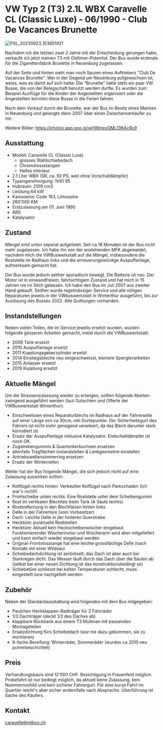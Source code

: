 # VW Typ 2 (T3) 2.1L WBX Caravelle CL (Classic Luxe) - 06/1990 - Club De Vacances Brunette


![PXL_20230923_153651921](https://hackmd.io/_uploads/SJobYMhyA.jpg)


Nachdem ich die letzten zwei 2 Jahre mit der Entscheidung gerungen habe, verkaufe ich jetzt meinen T3 mit Oldtimer-Potential. Der Bus wurde erstmals für die Zigarettenfabrik Brunette in Neuenburg zugelassen.

Auf der Seite und hinten sieht man noch Spuren eines Aufklebers "Club De Vacances Brunette". Wer in der Gegend um Neuenburg aufgewachsen ist, weiss, was es damit auf sich hatte: Die "Brunette" hatte stets ein paar VW Busse, die von der Belegschaft benutzt werden durfte. Es wurden zum Beispiel Ausflüge für die Kinder der Angestellten organisiert oder die Angestellten konnten diese Busse in die Ferien fahren.

Nach dem Verkauf durch die Brunette, war der Bus im Besitz eines Mannes in Neuenburg und gelangte dann 2007 über einen Zwischenverkäufer zu mir.

Weitere Bilder: https://photos.app.goo.gl/wHWmevQML13KAcRx9


## Ausstattung

- Modell: Caravelle CL (Classic Luxe)
  - grosses Stahlschiebedach
  - Chromstossstangen
  - Helles interieur
- 2.1 Liter WBX (SR, ca. 92 PS, weil ohne Vorschalldämpfer)
- Typengenehmigung: 1V61 95
- Hubraum: 2109 cm3
- Leistung 64 kW
- Karosserie: Code 163, Limousine
- 260'000 KM
- Erstzulassung am 07. Juni 1990
- ABS
- Katalysator

## Zustand

Mängel sind unten seperat aufgelistet. Seit ca 18 Monaten ist der Bus nicht mehr zugelassen. Ich habe ihn von der anstehenden MFK abgemeldet, nachdem mich die VWBuswerkstatt auf die Mängel, insbesondere die Roststelle im Radhaus links und die erneuerungswürdige Auspuffanlage, aufmerksam gemacht hat. 

Der Bus wurde jedoch seither sporadisch bewegt. Die Batterie ist neu. Der Motor ist in einwandfreiem, fahrtüchtigem Zustand und hat mich in 15 Jahren nie im Stich gelassen. Ich habe den Bus im Juli 2007 aus zweiter Hand gekauft. Seither wurde regelmässiger Service und alle nötigen Reparaturen jeweils in der VWbuswerkstatt in Winterthur ausgeführt, bis zur Auslösung des Busses 2022. Alle Quittungen vorhanden.

## Instandstellungen
Neben vielen Teilen, die im Service jeweils ersetzt wurden, wurden folgende gösseren Arbeiten gemacht, meist durch die VWBuswerkstatt:

- 2008 Tank ersetzt
- 2010 Auspuffanlage ersetzt
- 2011 Kupplungsgeberzylinder ersetzt
- 2014 Einstiegsbleche neu eingeschweisst, kleinere Spenglerarbeiten
- 2015 Anlasser ersetzt
- 2019 Kupplung ersetzt

## Aktuelle Mängel

Um die Strassenzulassung wieder zu erlangen, sollten folgende Abeiten zwingend ausgeführt werden (laut Gutachten und Offerte der VWBuswerkstatt Winterthur):

- Einschweissen eines Reparaturblechs im Radhaus auf der Fahrerseite auf einer Länge von ca 30cm, inkl Gurtepunkte. Der Sicherheitsgurt des Fahrers ist nicht mehr genügend verankert, da das Blech darunter stark korrodiert ist.
- Ersatz der Auspuffanlage inklusive Katalysator. Endschalldämpfer ist noch OK.
- Zugstrebengummis & Querlenkerbuchsen ersetzen
- allenfalls Tragflächen instandstellen & Lenkgeometrie einstellen
- Antriebswellensimmerring ersetzen
- Ersatz der Winterreifen

Weiter hat der Bus folgende Mängel, die sich jedoch nicht auf eine Zulassung auswirken sollten:

- Kotflügel rechts hinten: Verbeulter Kotflügel nach Parkschaden (ich war's nicht!)
- Frontscheibe unten rechts: Eine Roststelle unter dem Scheibengummi
- Rost im vertikalen Blechfalz beim Tank (A Säule rechts)
- Rostentfernung in den Blechfalzen hinten links
- Delle in der Fahrertüre (vom Vorbesitzer)
- Dach: Leichte Delle in der hinteren Querstrebe
- Hecktüre: punktuelle Roststellen
- Hecktüre: Aktuell kein Heckscheibenwischer eingebaut. Funktionierender Wischermotor und Wischerarm wird aber mitgeliefert und kann einfach wieder eingebaut werden
- Original-Frontstosstange hat eine leichte grossflächige Delle (nach Kontakt mit einer Wildsau)
- Schiebedachdichtung ist zerbröselt, das Dach ist aber auch bei Starkregen dicht. Das Wasser läuft durch das Dach über die Säulen ab (selbst bei einer neuen Dichtung ist das konstruktionsbedingt so)
- Schiebetüre schliesst bei kalten Temperaturen schlecht, muss eingestellt bzw nachgefeilt werden

## Zubehör
Neben der Standardausstattung wird folgendes mit dem Bus mitgegeben:
- Paulchen Heckklappen-Radträger für 2 Fahrräder
- 1/3 Dachträger (deckt 1/3 des Daches ab)
- klappbare Rückbank aus einem T3 Multivan mit passenden Montageteilen
- Ersatzdichtung fürs Schiebedach (war nie dazu gekommen, sie zu montieren)
- 8-fache Bereifung: Winterräder, Sommeräder (wurden ca 2010 neu pulverbeschichtet)

## Preis
Verhandlungsbasis sind 12'000 CHF. Besichtigung in Frauenfeld möglich. Probefahrt ist nur bedingt möglich, da aktuell keine Zulassung, kein Nummernschild und kein sicherer Fahrergurt. Für eine kurze Fahrt im Quartier reicht's aber sicher andernfalls nach Absprache. Überführung ist Sache des Käufers.

## Kontakt
caravelle@mlbox.ch
